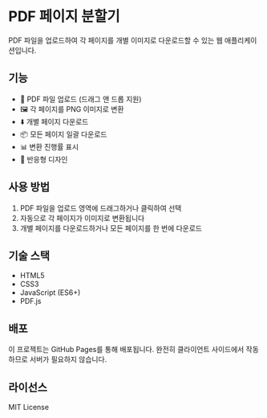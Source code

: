 # PDF 페이지 분할기

PDF 파일을 업로드하여 각 페이지를 개별 이미지로 다운로드할 수 있는 웹 애플리케이션입니다.

## 기능

- 📄 PDF 파일 업로드 (드래그 앤 드롭 지원)
- 🖼️ 각 페이지를 PNG 이미지로 변환
- ⬇️ 개별 페이지 다운로드
- 📦 모든 페이지 일괄 다운로드
- 📊 변환 진행률 표시
- 📱 반응형 디자인

## 사용 방법

1. PDF 파일을 업로드 영역에 드래그하거나 클릭하여 선택
2. 자동으로 각 페이지가 이미지로 변환됩니다
3. 개별 페이지를 다운로드하거나 모든 페이지를 한 번에 다운로드

## 기술 스택

- HTML5
- CSS3
- JavaScript (ES6+)
- PDF.js

## 배포

이 프로젝트는 GitHub Pages를 통해 배포됩니다. 완전히 클라이언트 사이드에서 작동하므로 서버가 필요하지 않습니다.

## 라이선스

MIT License